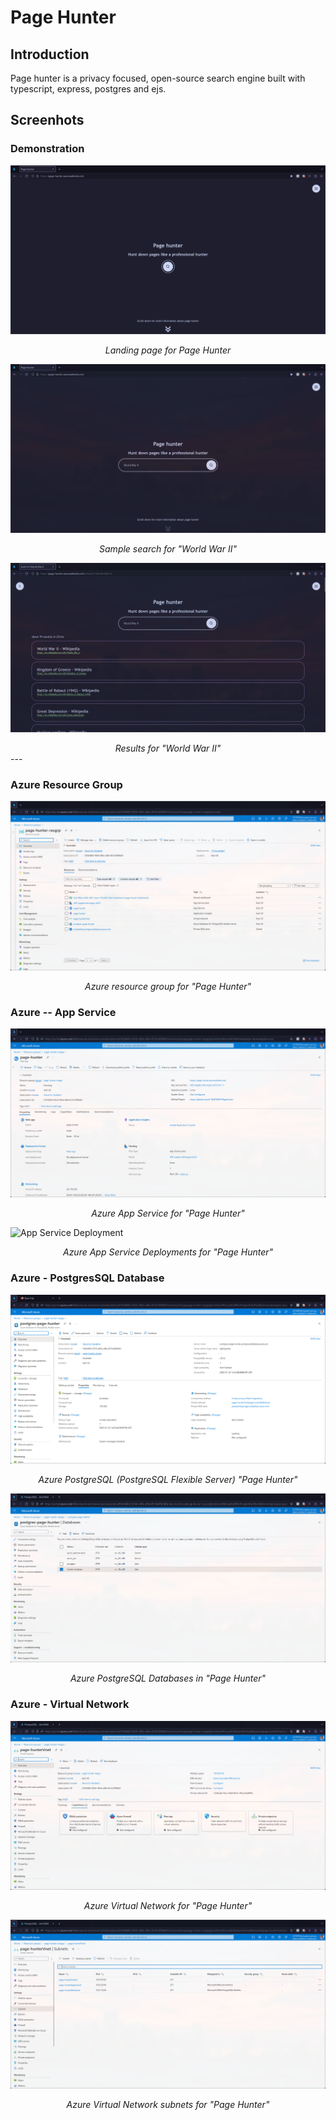 #   Page Hunter
##  Introduction
Page hunter is a privacy focused, open-source search engine built with typescript, express, postgres and ejs.

##  Screenhots
### Demonstration
![Landing Page](screenshots/202301312122.png)
<center><em>Landing page for Page Hunter</em></center>

![Sample Search](screenshots/202301312122_1.png)
<center><em>Sample search for "World War II"</em></center>

![Result Page](screenshots/202301312123.png)
<center><em>Results for "World War II"</em></center>
---

### Azure Resource Group
![Page Hunter Resource Group](screenshots/202301312124.png)
<center><em>Azure resource group for "Page Hunter"</em></center>

### Azure -- App Service
![App Service](screenshots/202301312125.png)
<center><em>Azure App Service for "Page Hunter"</em></center>

![App Service Deployment](screenshots/202301312132._png)
<center><em>Azure App Service Deployments for "Page Hunter"</em></center>

### Azure - PostgresSQL Database
![PostgreSQL Flexible Server](screenshots/202301312139.png)
<center><em>Azure PostgreSQL (PostgreSQL Flexible Server) "Page Hunter"</em></center>

![PostgreSQL Databases](screenshots/202301312130_1.png)
<center><em>Azure PostgreSQL Databases in "Page Hunter"</em></center>

### Azure - Virtual Network
![Virtual Network](screenshots/202301312130_2.png)
<center><em>Azure Virtual Network for "Page Hunter"</em></center>

![Virtual Network Subnet](screenshots/202301312131.png)
<center><em>Azure Virtual Network subnets for "Page Hunter"</em></center>

